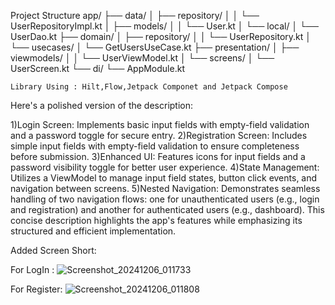 Project Structure
app/
├── data/
│   ├── repository/
│   │   └── UserRepositoryImpl.kt
│   ├── models/
│   │   └── User.kt
│   └── local/
│       └── UserDao.kt
├── domain/
│   ├── repository/
│   │   └── UserRepository.kt
│   └── usecases/
│       └── GetUsersUseCase.kt
├── presentation/
│   ├── viewmodels/
│   │   └── UserViewModel.kt
│   └── screens/
│       └── UserScreen.kt
└── di/
    └── AppModule.kt

    Library Using : Hilt,Flow,Jetpack Componet and Jetpack Compose

Here's a polished version of the description:

1)Login Screen: Implements basic input fields with empty-field validation and a password toggle for secure entry.
2)Registration Screen: Includes simple input fields with empty-field validation to ensure completeness before submission.
3)Enhanced UI: Features icons for input fields and a password visibility toggle for better user experience.
4)State Management: Utilizes a ViewModel to manage input field states, button click events, and navigation between screens.
5)Nested Navigation: Demonstrates seamless handling of two navigation flows: one for unauthenticated users (e.g., login and registration) and another for authenticated users (e.g., dashboard).
This concise description highlights the app's features while emphasizing its structured and efficient implementation.


Added Screen Short:

For LogIn :
![Screenshot_20241206_011733](https://github.com/user-attachments/assets/a755ce3a-cd20-4fbd-89c5-87031af083e5)

For Register:
![Screenshot_20241206_011808](https://github.com/user-attachments/assets/c38daf57-74b9-4678-a3eb-9ae1baccc25e)


